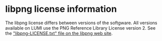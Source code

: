 # libpng license information

The libpng license differs between versions of the softgware. All versions
available on LUMI use the PNG Reference Library License version 2.
See the 
["libpng-LICENSE.txt" file on the libpng web site](http://www.libpng.org/pub/png/src/libpng-LICENSE.txt).
